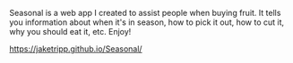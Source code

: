 Seasonal is a web app I created to assist people when buying fruit. It tells you information about when it's in season, how to pick it out, how to cut it, why you should eat it, etc. Enjoy!

https://jaketripp.github.io/Seasonal/
